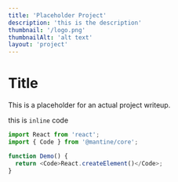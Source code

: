 ```yaml
---
title: 'Placeholder Project'
description: 'this is the description'
thumbnail: '/logo.png'
thumbnailAlt: 'alt text'
layout: 'project'
---
```


# Title

This is a placeholder for an actual project writeup.

this is `inline` code

```js
import React from 'react';
import { Code } from '@mantine/core';

function Demo() {
  return <Code>React.createElement()</Code>;
}
```
